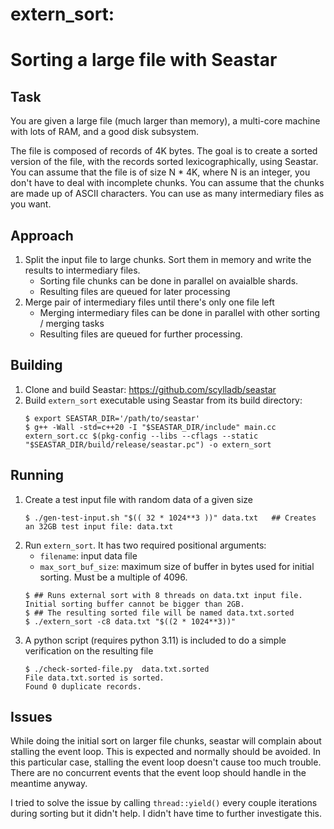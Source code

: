 # extern_sort:
# Sorting a large file with Seastar
## Task
You are given a large file (much larger than memory), a multi-core
machine with lots of RAM, and a good disk subsystem.

The file is composed of records of 4K bytes. The goal is to create a
sorted version of the file, with the records sorted lexicographically,
using Seastar.
You can assume that the file is of size N * 4K, where N is an integer,
you don't have to deal with incomplete chunks. You can assume that the
chunks are made up of ASCII characters.
You can use as many intermediary files as you want.

## Approach
1. Split the input file to large chunks. Sort them in memory and write the results to intermediary files.
   - Sorting file chunks can be done in parallel on avaialble shards.
   - Resulting files are queued for later processing
2. Merge pair of intermediary files until there's only one file left
   - Merging intermediary files can be done in parallel with other sorting / merging tasks
   - Resulting files are queued for further processing.

## Building
1. Clone and build Seastar: https://github.com/scylladb/seastar
2. Build `extern_sort` executable using Seastar from its build directory:
   ```
   $ export SEASTAR_DIR='/path/to/seastar'
   $ g++ -Wall -std=c++20 -I "$SEASTAR_DIR/include" main.cc extern_sort.cc $(pkg-config --libs --cflags --static "$SEASTAR_DIR/build/release/seastar.pc") -o extern_sort
   ```
## Running
1. Create a test input file with random data of a given size
   ```
   $ ./gen-test-input.sh "$(( 32 * 1024**3 ))" data.txt   ## Creates an 32GB test input file: data.txt
   ```
2. Run `extern_sort`. It has two required positional arguments:
   - `filename`: input data file
   - `max_sort_buf_size`: maximum size of buffer in bytes used for initial sorting. Must be a multiple of 4096.
   ```
   $ ## Runs external sort with 8 threads on data.txt input file. Initial sorting buffer cannot be bigger than 2GB.
   $ ## The resulting sorted file will be named data.txt.sorted
   $ ./extern_sort -c8 data.txt "$((2 * 1024**3))"
   ```
3. A python script (requires python 3.11) is included to do a simple verification on the resulting file
   ```
   $ ./check-sorted-file.py  data.txt.sorted
   File data.txt.sorted is sorted.
   Found 0 duplicate records.
   ```
## Issues
While doing the initial sort on larger file chunks, seastar will complain about stalling the event loop. This is expected and normally should be avoided.
In this particular case, stalling the event loop doesn't cause too much trouble. There are no concurrent events that the event loop should handle in the meantime anyway.

I tried to solve the issue by calling `thread::yield()` every couple iterations during sorting but it didn't help. I didn't have time to further investigate this.
